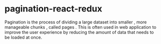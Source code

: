 # pagination-react-redux
Pagination is the process of dividing a large dataset into smaller , more manageable chunks , called pages . 
This is often used in web application to improve the user experience by reducing the amount of data that needs to be loaded at once.
